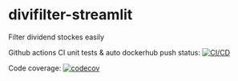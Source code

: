 # divifilter-streamlit

Filter dividend stockes easily

Github actions CI unit tests & auto dockerhub push status: [![CI/CD](https://github.com/divifilter/divifilter-streamlit/actions/workflows/full_ci_cd_workflow.yml/badge.svg)](https://github.com/divifilter/divifilter-streamlit/actions/workflows/full_ci_cd_workflow.yml)

Code coverage: [![codecov](https://codecov.io/gh/divifilter/divifilter-streamlit/branch/main/graph/badge.svg?token=ZB0FX61FU9)](https://codecov.io/gh/divifilter/divifilter-streamlit)
